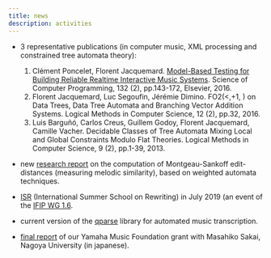 ```yaml
---
title: news
description: activities
---
```



* 3 representative publications (in computer music, XML processing and constrained tree automata theory):
  1. Clément Poncelet, Florent Jacquemard. [Model-Based Testing for Building Reliable Realtime Interactive Music Systems](https://hal.archives-ouvertes.fr/hal-01314969). Science of Computer Programming, 132 (2), pp.143-172, Elsevier, 2016.
  2. Florent Jacquemard, Luc Segoufin, Jérémie Dimino. FO2(<,+1, ) on Data Trees, Data Tree Automata and Branching Vector Addition Systems. Logical Methods in Computer Science, 12 (2), pp.32, 2016.
  3. Luis Barguñó, Carlos Creus, Guillem Godoy, Florent Jacquemard, Camille Vacher. Decidable Classes of Tree Automata Mixing Local and Global Constraints Modulo Flat Theories. Logical Methods in Computer Science, 9 (2), pp.1-39, 2013. 


* new [research report](https://hal.inria.fr/hal-01857267) on the computation of Montgeau-Sankoff edit-distances (measuring melodic similarity), based on weighted automata techniques.
* [ISR](https://isr2019.inria.fr) (International Summer School on Rewriting) in July 2019 (an event of the [IFIP WG 1.6](http://cbr.uibk.ac.at/ifip-wg1.6/).
* current version of the [qparse](https://gitlab.inria.fr/qparse/qparselib) library for automated music transcription.
* [final report](http://www.yamaha-mf.or.jp/shien/report/2017/sakai01.html) of our Yamaha Music Foundation grant with Masahiko Sakai, Nagoya University (in japanese).
